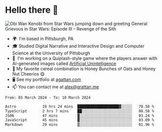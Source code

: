 <!--
**GameDog9988/GameDog9988** is a ✨ _special_ ✨ repository because its `README.md` (this file) appears on your GitHub profile.

Here are some ideas to get you started:

- 🔭 I’m currently working on ...
- 🌱 I’m currently learning ...
- 👯 I’m looking to collaborate on ...
- 🤔 I’m looking for help with ...
- 💬 Ask me about ...
- 📫 How to reach me: ...
- 😄 Pronouns: ...
- ⚡ Fun fact: ...
-->



Hello there 👋
==================================

![Obi Wan Kenobi from Star Wars jumping down and greeting General Grievous in Star Wars: Episode III – Revenge of the Sith](https://github.com/agrattan0820/agrattan0820/assets/51346343/689e56eb-29be-46a5-a079-28ea727b5f7e)


- 🌍  I'm based in Pittsburgh, PA
- 🎓  Studied Digital Narrative and Interactive Design and Computer Science at the University of Pittsburgh
- 👾  I'm working on a Quiplash-style game where the players answer with AI-generated images called [Artificial Unintelligence](https://github.com/agrattan0820/artificial-unintelligence)
- 🥣  My favorite cereal combination is Honey Bunches of Oats and Honey Nut Cheerios 😋
- 🖥️  See my portfolio at [agattan.com](http://agrattan.com/)
- 📫  You can contact me at [alex@grattan.me](mailto:alex@grattan.me)

<!--START_SECTION:waka-->

```txt
From: 03 March 2024 - To: 10 March 2024

Astro            19 hrs 24 mins  ███████████████████▓░░░░░   78.58 %
TypeScript       2 hrs 7 mins    ██░░░░░░░░░░░░░░░░░░░░░░░   08.58 %
JSON             47 mins         ▓░░░░░░░░░░░░░░░░░░░░░░░░   03.24 %
JavaScript       45 mins         ▓░░░░░░░░░░░░░░░░░░░░░░░░   03.09 %
Markdown         29 mins         ▒░░░░░░░░░░░░░░░░░░░░░░░░   01.96 %
```

<!--END_SECTION:waka-->
